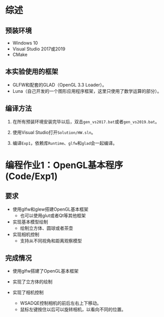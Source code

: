 # 综述

## 预装环境

* Windows 10
* Visual Studio 2017或2019
* CMake

## 本实验使用的框架

* GLFW和配套的GLAD（OpenGL 3.3 Loader）。
* Luna（自己开发的一个图形应用程序框架，这里只使用了数学运算的部分）。

## 编译方法

1. 在所有预装环境安装完毕以后，双击`gen_vs2017.bat`或者`gen_vs2019.bat`。

2. 使用Visual Studio打开`Solution/HW.sln`。

3. 编译`Exp1`，依赖库`Runtime`、`glfw`和`glad`会一起编译。

# 编程作业1：OpenGL基本程序 (Code/Exp1)

## 要求

- 使用glfw和glew搭建OpenGL基本框架
  - 也可以使用glut或者Qt等其他框架
- 实现基本模型绘制
  - 绘制立方体、圆球或者茶壶
- 实现相机控制
  - 支持从不同视角和距离观察模型

## 完成情况

- 使用glfw搭建了OpenGL基本框架

- 实现了立方体的绘制

- 实现了相机控制

  - WSADQE控制相机的前后左右上下移动。
  - 鼠标左键按住以后可以旋转相机，以看向不同的位置。

  